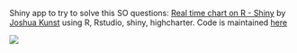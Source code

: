 Shiny app to try to solve this SO questions: [Real time chart on R - Shiny][1] by
[Joshua Kunst][2] using R, Rstudio, shiny, highcharter.
Code is maintained [here][3]
        
[1]: https://t.co/UUOsfRxzL6
[2]: http://jkunst.com
[3]: https://github.com/jbkunst/shiny-real-time-stock

![](screenshot.png)